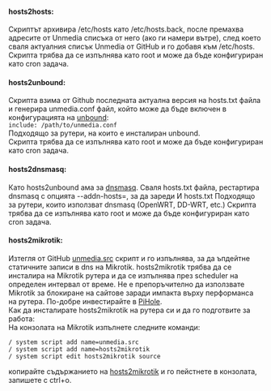 #### hosts2hosts:   
Скриптът архивира /etc/hosts като /etc/hosts.back, после премахва адресите от Unmedia
списъка от него (ако ги намери вътре), след което сваля актуалния списък Unmedia от
GitHub и го добавя към /etc/hosts. 
Скрипта трябва да се изпълнява като root и може да бъде конфигуриран като cron задача.

#### hosts2unbound:   
Скрипта взима от Github последната актуална версия на hosts.txt файла и генерира unmedia.conf
файл, който може да бъде включен в конфигурацията на [unbound](https://unbound.net/):   
`include: /path/to/unmedia.conf`   
Подходящо за рутери, на които е инсталиран unbound.   
Скрипта трябва да се изпълнява като root и може да бъде конфигуриран като cron задача.

#### hosts2dnsmasq:   
Като hosts2unbound ама за [dnsmasq](http://www.thekelleys.org.uk/dnsmasq/doc.html).
Сваля hosts.txt файла, рестартира dnsmasq с опцията --addn-hosts=, за да зареди И hosts.txt
Подходящо за рутери, които използват dnsmasq (OpenWRT, DD-WRT, etc.)
Скрипта трябва да се изпълнява като root и може да бъде конфигуриран като cron задача.

#### hosts2mikrotik:
Изтегля от GitHub [unmedia.src](https://github.com/yradunchev/unmedia/blob/master/mikrotik/unmedia.src)
скрипт и го изпълнява, за да ъпдейтне статичните записи в dns на
Mikrotik. hosts2mikrotik трябва да се инсталира на Mikrotik рутера и да се
изпълнява през scheduler на определен интервал от време. Не е препоръчително да
използвате Mikrotik за блокиране на сайтове заради импакта върху перформанса на
рутера. По-добре инвестирайте в [PiHole](https://pi-hole.net/).   
Как да инсталирате hosts2mikrotik на рутера си и да го подготвите за работа:   
На конзолата на Mikrotik изпълнете следните команди:
```
/ system script add name=unmedia.src
/ system script add name=hosts2mikrotik
/ system script edit hosts2mikrotik source
```
копирайте съдържанието на [hosts2mikrotik](https://github.com/yradunchev/unmedia/blob/master/helpers/hosts2mikrotik.scr)
и го пейстнете в конзолата, запишете с ctrl+o. 
